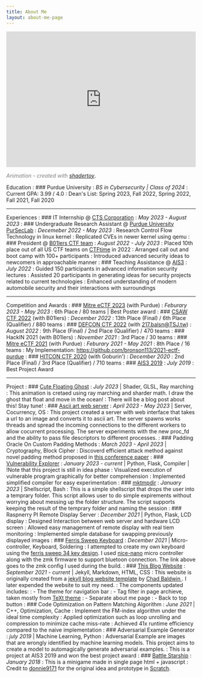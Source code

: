 ```yaml
---
title: About Me
layout: about-me-page
---
```


<iframe width="100%" height="360" frameborder="0" src="https://www.shadertoy.com/embed/cdBcWV?gui=false&paused=false&muted=false" allowfullscreen></iframe>

<span style="color:grey">*Animation - created with [shadertoy](https://www.shadertoy.com/view/cdBcWV)*</span>.




Education
: ### Purdue University
: *BS in Cybersecurity \| Class of 2024*
: Current GPA: 3.99 / 4.0
: Dean's List: Spring 2023, Fall 2022, Spring 2022, Fall 2021, Fall 2020

---

Experiences
: ### IT Internship @ [CTS Corporation](https://www.ctscorp.com/)
: *May 2023 - August 2023*
: ### Undergraduate Research Assistant @ [Purdue University PurSecLab](https://pursec.cs.purdue.edu/)
: *Decemeber 2022 - May 2023*
: Research Control Flow Technology in linux kernel 
: Replicated CVEs in newer kernel using qemu
: ### President @ [B01lers CTF team](https://b01lers.com/)
: *August 2022 - July 2023*
: Placed 10th place out of all US CTF teams on [CTFtime](https://ctftime.org/team/11464) in 2022
: Arranged call out and boot camp with 100+ participants
: Introduced advanced security ideas to newcomers in approachable manner
: ### Teaching Assistance @ [AIS3](https://ais3.org/)
: *July 2022*
: Guided 150 participants in advanced information security lectures
: Assisted 20 participants in generating ideas for security projects related to current technologies
: Enhanced understanding of modern automobile security and their interactions with surroundings


---

Competition and Awards
: ### [Mitre eCTF 2023](https://ectf.mitre.org/) (with Purdue)
: *Feburary 2023 - May 2023*
: 6th Place /  80 teams \| Best Poster award
: ### [CSAW CTF 2022](https://www.csaw.io/ctf) (with B01lers)
: *December 2022*
: 13th Place (Final) / 6th Place (Qualifier) / 880 teams
: ### [DEFCON CTF 2022](https://defcon.org/)  (with 217.balsn@TSJ.tw) 
: *August 2022* 
: 9th Place (Final) / 2nd Place (Qualifier) / 470 teams
: ### HackIN 2021 (with B01lers)
: *November 2021*
: 3rd Place / 30 teams
: ### [Mitre eCTF 2021](https://ectf.mitre.org/) (with Purdue)
: *Feburary 2021 - May 2021*
: 8th Place /  16 teams 
: My Implementation: https://github.com/bronson113/2021-ectf-purdue
: ### [HITCON CTF 2020](https://ctf.hitcon.org)  (with Goburin\') 
: *December 2020* 
: 2nd Place (Final) / 3rd Place (Qualifier) / 710 teams
: ### [AIS3 2019]((https://ais3.org/))
: *July 2019*
: Best Project Award


---


Project
: ### [Cute Floating Ghost](https://www.shadertoy.com/view/cdSBWV)
: *July 2023* \| Shader, GLSL, Ray marching
: This animation is cretaed using ray marching and sharder math. I draw the ghost that float and move in the ocean!
: There will be a blog post about this! Stay tune!
: ### [Ascii art web server](https://github.com/bronson113/ascii_art_web_server)
: *April 2023 - May 2023* \| Server, Cocurrency, OS 
: This project created a server with web interface that takes a url to an image and converts it to ascii art. The server spawns works threads and spread the incoming connections to the different workers to allow cocurrent processing. The server experiments with the new proc_fd and the ability to pass file descriptors to different processes. 
: ### Padding Oracle On Custom Padding Methods
: *March 2023 - April 2023*  \| Cryptography, Block Cipher
: Discoverd efficient attack method against novel padding method proposed in [this conference paper](https://link.springer.com/chapter/10.1007/978-3-319-30840-1_21)
: ### [Vulnerability Explorer](https://github.com/bronson113/vuln_visualizer)
: *January 2023 - current*   \|  Python, Flask, Compiler \| !Note that this project is still in idea phase 
: Visualized execution of vulnerable program graphically for better comprehension
: Implemented simplified compiler for easy experimentation
: ### [mktmpdir](https://github.com/bronson113/mktmpdir)
: *January 2023* \| Shellscript, Bash
: This is a simple shellscript that drops the user into a temprary folder. This script allows user to do simple expirements without worrying about messing up the folder structure. The script supports keeping the result of the temprary folder and naming the session
: ### Raspnerry PI Remote Display Server
: *December 2021* \| Python, Flask, LCD display
: Designed Interaction between web server and hardware LCD screen
: Allowed easy management of remote display with real tiem monitoring
: Implemented simple database for swapping previously displayed images
: ### [Ferris Sweep Keyboard](https://github.com/bronson113/zmk-config)
: *December 2021* \| Micro-controller, Keyboard, Soldering
: I attempted to create my own keyboard using the [ferris sweep 34 key design](https://github.com/davidphilipbarr/Sweep). I used [nice-nano](https://nicekeyboards.com/nice-nano/) micro controller along with the zmk firmware to support bluetoon connection. The link above goes to the zmk config I used during the build.
: ### [This Blog Website](https://github.com/bronson113/bronson113.github.io)
: *September 2021 - current* \| Jekyll, Markdown, HTML, CSS
: This website is originally created from a [jekyll blog website template](https://chadbaldwin.net/2021/03/14/how-to-build-a-sql-blog.html) by [Chad Baldwin ](https://github.com/chadbaldwin). I later expended the website to suit my need. 
: The components updated includes:
: - The theme for navigation bar
: - Tag filter in page archieve, taken mostly from [TeXt theme](https://github.com/kitian616/jekyll-TeXt-theme)
: - Separate about me page
: - Back to top button
: ### Code Optimization on Pattern Matching Algorithm
: *June 2021* \| C++, Optimization, Cache
: Implement the FM-index algorithm under the ideal time complexity
: Applied optimization such as loop unrolling and compression to minimize cache miss-rate
: Achieved 41x runtime efficiency compared to the naive implementation
: ### Adversarial Example Generator
: *july 2019* \| Machine Learning, Python
: Adversarial Example are images that are wrongly identified by machine learning models. This project aims to create a model to automagically generate adversarial examples. 
: This is a project at AIS3 2019 and won the best project award
: ### [Battle Starship](bronson113.github.io/battlestarship/)
:  *January 2018*
: This is a minigame made in single page html + javascript
: Credit to [donnie9171](https://scratch.mit.edu/users/donnie9171/) for the original idea and prototype in [Scratch](https://scratch.mit.edu/projects/160599153/).
